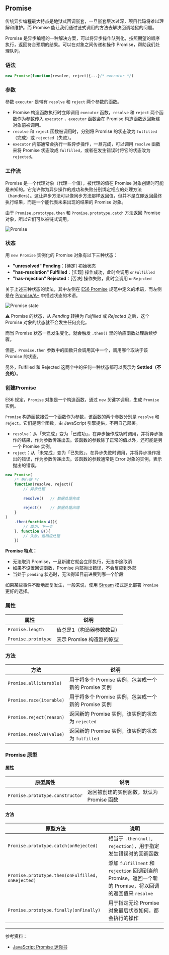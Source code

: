 ## Promise

传统异步编程最大特点是地狱式回调嵌套，一旦嵌套层次过深，项目代码将难以理解和维护。而 Promise 能让我们通过链式调用的方法去解决回调地狱的问题。

Promise 是异步编程的一种解决方案，可以将异步操作队列化，按照期望的顺序执行，返回符合预期的结果。可以在对象之间传递和操作 Promise，帮助我们处理队列。

### 语法

```js
new Promise(function(resolve, reject){...}/* executor */)
```

### 参数

参数  `executor` 是带有 `resolve` 和 `reject` 两个参数的函数。

- Promise 构造函数执行时立即调用 `executor` 函数，`resolve` 和 `reject` 两个函数作为参数传入 `executor` ，`executor` 函数会在 Promise 构造函数返回新建对象前被调用。
- `resolve` 和 `reject` 函数被调用时，分别将 Promise 的状态改为 `fulfilled`（完成）或 `rejected`（失败）。
- `executor` 内部通常会执行一些异步操作，一旦完成，可以调用 `resolve` 函数来将 Promise 状态改成 `fulfilled`，或者在发生错误时将它的状态改为 `rejected`。

### 工作流

Promise 是一个代理对象（代理一个值），被代理的值在 Promise 对象创建时可能是未知的。它允许你为异步操作的成功和失败分别绑定相应的处理方法（handlers）。这让异步方法可以像同步方法那样返回值，但并不是立即返回最终执行结果，而是一个能代表未来出现的结果的 Promise 对象。

由于 `Promise.prototype.then` 和 `Promise.prototype.catch` 方法返回 Promise 对象，所以它们可以被链式调用。

![Promise](../../../images/s/566f8e31-9eb2-4eee-a066-cecf7f3567e8.png)

### 状态

 用 `new Promise` 实例化的 Promise 对象有以下三种状态：

- **"unresolved" Pending**：[待定] 初始状态
- **"has-resolution" Fulfilled**：[实现] 操作成功，此时会调用 `onFulfilled`
- **"has-rejection" Rejected**：[否决] 操作失败，此时会调用 `onRejected`

关于上述三种状态的读法，其中左侧在 [ES6 Promise](http://liubin.org/promises-book/#es6-promises) 规范中定义的术语，而左侧是在 [Promise/A+](http://liubin.org/promises-book/#promises-aplus) 中描述状态的术语。

![Promise state](../../../images/s/9ce037e1-c5ce-485b-9fae-9fa9c65b81ff.png)

⚠️ Promise 的状态，从 *Pending* 转换为 *Fulfilled* 或 *Rejected* 之后，这个 Promise 对象的状态就不会发生任何变化。

而当 Promise 状态一旦发生变化，就会触发 `.then()` 里的响应函数处理后续步骤。

但是，`Promise.then` 参数中的函数只会调用其中一个，调用哪个取决于该 Promise 的状态。

另外，Fulfilled 和 Rejected 这两个中的任何一种状态都可以表示为 **Settled（不变的）**。

### 创建Promise

ES6 规定，`Promise` 对象是一个构造函数，通过 `new` 关键字调用，生成 `Promise` 实例。

`Promise` 构造函数接受一个函数作为参数，该函数的两个参数分别是 `resolve` 和 `reject`。它们是两个函数，由 JavaScript 引擎提供，不用自己部署。

- `resolve`：从「未完成」变为「已成功」，在异步操作成功时调用，并将异步操作的结果，作为参数传递出去。该函数的参数除了正常的值以外，还可能是另一个 Promise 实例。
- `reject`：从「未完成」变为「已失败」，在异步失败时调用，并将异步操作报出的错误，作为参数传递出去。该函数的参数通常是 Error 对象的实例，表示抛出的错误。

```js
new Promise(
	/* 执行器 */
    function(resolve, reject){
        // 异步处理
        
        resolve()	// 数据处理完成
        
        reject()	// 数据处理出错
    }
)
    .then(function A(){
    	// 成功，下一步
	}, function B(){
		// 失败，做相应处理
	})
```

**Promise 特点：**

- 无法取消 Promise，一旦新建它就会立即执行，无法中途取消
- 如果不设置回调函数，Promise 内部抛出错误，不会反应到外部
- 当处于 `pending` 状态时，无法得知目前进展到哪一个阶段

如果某些事件不断地反复发生，一般来说，使用 [Stream](https://nodejs.org/api/stream.html) 模式是比部署 `Promise` 更好的选择。

### 属性

| 属性                | 说明                      |
| ------------------- | ------------------------- |
| `Promise.length`    | 值总是1（构造器参数数目） |
| `Promise.prototype` | 表示 Promise 构造器的原型 |

### 方法

| 方法                     | 说明                                                 |
| ------------------------ | ---------------------------------------------------- |
| `Promise.all(iterable)`  | 用于将多个 Promise 实例，包装成一个新的 Promise 实例 |
| `Promise.race(iterable)` | 用于将多个 Promise 实例，包装成一个新的 Promise 实例 |
| `Promise.reject(reason)` | 返回新的 Promise 实例，该实例的状态为 `rejected`     |
| `Promise.resolve(value)` | 返回新的 Promise 实例，该实例的状态为 `fulfilled`    |

### Promise 原型

#### 属性

| 原型属性                        | 说明                                      |
| ------------------------------- | ----------------------------------------- |
| `Promise.prototype.constructor` | 返回被创建的实例函数，默认为 Promise 函数 |

#### 方法

| 原型方法                                          | 说明                                                         |
| ------------------------------------------------- | ------------------------------------------------------------ |
| `Promise.prototype.catch(onRejected)`             | 相当于 `.then(null, rejection)`，用于指定发生错误时的回调函数 |
| `Promise.prototype.then(onFulfilled, onRejected)` | 添加 `fulfillment` 和 `rejection` 回调到当前 Promise，返回一个新的 Promise，将以回调的返回值来 `resolve` |
| `Promise.prototype.finally(onFinally)`            | 用于指定无论 Promise 对象最后状态如何，都会执行的操作        |

---

参考资料：

- [JavaScript Promise 迷你书](http://liubin.org/promises-book/)